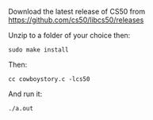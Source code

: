 Download the latest release of CS50 from https://github.com/cs50/libcs50/releases

Unzip to a folder of your choice then:

```shell
sudo make install
```

Then:

```shell
cc cowboystory.c -lcs50
```

And run it:

```shell
./a.out
```